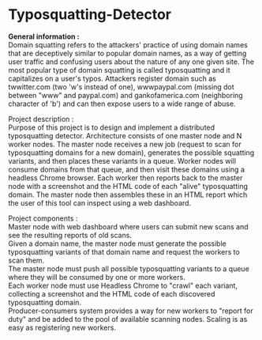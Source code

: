 # Typosquatting-Detector

<b>General information :</b> <br>
Domain squatting refers to the attackers' practice of using domain names that are deceptively similar to popular domain names, as a way of getting user traffic and confusing users about the nature of any one given site. The most popular type of domain squatting is called typosquatting and it capitalizes on a user's typos. Attackers register domain such as twwitter.com (two 'w's instead of one), wwwpaypal.com (missing dot between "www" and paypal.com) and gankofamerica.com (neighboring character of 'b') and can then expose users to a wide range of abuse.

Project description : <br>
Purpose of this project is to design and implement a distributed typosquatting detector. Architecture consists of one master node and N worker nodes. The master node receives a new job (request to scan for typosquatting domains for a new domain), generates the possible squatting variants, and then places these variants in a queue. Worker nodes will consume domains from that queue, and then visit these domains using a headless Chrome browser. Each worker then reports back to the master node with a screenshot and the HTML code of each "alive" typosquatting domain. The master node then assembles these in an HTML report which the user of this tool can inspect using a web dashboard.

Project components : <br>
Master node with web dashboard where users can submit new scans and see the resulting reports of old scans.<br>
Given a domain name, the master node must generate the possible typosquatting variants of that domain name and request the workers to scan them. <br>
The master node must push all possible typosquatting variants to a queue where they will be consumed by one or more workers. <br>
Each worker node must use Headless Chrome to "crawl" each variant, collecting a screenshot and the HTML code of each discovered typosquatting domain. <br>
Producer-consumers system provides a way for new workers to "report for duty" and be added to the pool of available scanning nodes.
Scaling is as easy as registering new workers.<br>
